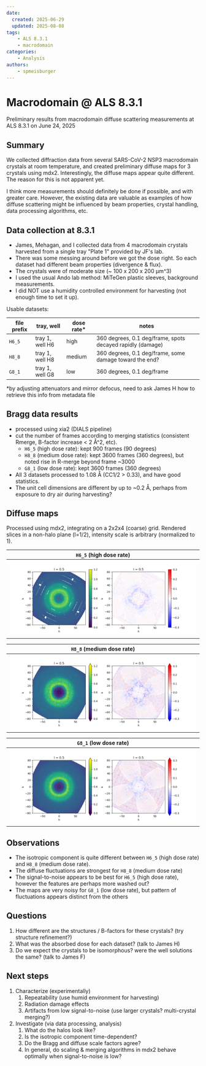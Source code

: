 ```yaml
---
date: 
  created: 2025-06-29
  updated: 2025-08-08
tags:
    - ALS 8.3.1
    - macrodomain
categories:
    - Analysis
authors:
    - spmeisburger
---
```


# Macrodomain @ ALS 8.3.1

Preliminary results from macrodomain diffuse scattering measurements at ALS 8.3.1 on June 24, 2025

<!-- more -->

## Summary

We collected diffraction data from several SARS-CoV-2 NSP3 macrodomain crystals at room temperature, and created preliminary diffuse maps for 3 crystals using mdx2. Interestingly, the diffuse maps appear quite different. The reason for this is not apparent yet.

I think more measurements should definitely be done if possible, and with greater care. However, the existing data are valuable as examples of how diffuse scattering might be influenced by beam properties, crystal handling, data processing algorithms, etc.

## Data collection at 8.3.1

- James, Mehagan, and I collected data from 4 macrodomain crystals harvested from a single tray "Plate 1" provided by JF's lab.
- There was some messing around before we got the dose right. So each dataset had different beam properties (divergence & flux).
- The crystals were of moderate size (~ 100 x 200 x 200 µm^3)
- I used the usual Ando lab method: MiTeGen plastic sleeves, background measurements.
- I did NOT use a humidity controlled environment for harvesting (not enough time to set it up).

Usable datasets:

file prefix | tray, well | dose rate* | notes
--- | --- | --- | ---
`H6_5` | tray 1, well H6 | high | 360 degrees, 0.1 deg/frame, spots decayed rapidly (damage)
`H8_8` | tray 1, well H8 | medium | 360 degrees, 0.1 deg/frame, some damage toward the end?
`G8_1` | tray 1, well G8 | low | 360 degrees, 0.1 deg/frame

*by adjusting attenuators and mirror defocus, need to ask James H how to retrieve this info from metadata file

## Bragg data results

- processed using xia2 (DIALS pipeline) 
- cut the number of frames according to merging statistics (consistent Rmerge, B-factor increase < 2 Å^2, etc).
    - `H6_5` (high dose rate): kept 900 frames (90 degrees)
    - `H8_8` (medium dose rate): kept 3600 frames (360 degrees), but noted rise in R-merge beyond frame ~3000
    - `G8_1` (low dose rate): kept 3600 frames (360 degrees)
- All 3 datasets processed to 1.08 Å (CC1/2 > 0.33), and have good statistics.
- The unit cell dimensions are different by up to ~0.2 Å, perhaps from exposure to dry air during harvesting?

## Diffuse maps

Processed using mdx2, integrating on a 2x2x4 (coarse) grid. Rendered slices in a non-halo plane (l=1/2), intensity scale is arbitrary (normalized to 1).

| `H6_5` (high dose rate) |
| --- |
| ![mac_H6_slice_lp5.png](7b1a4bfb-7d80-4814-8746-c83f866c0985.png) |

| `H8_8` (medium dose rate) |
| --- |
| ![mac_H8_slice_lp5.png](accc6ec6-9939-4540-b0d2-c51b1e2f52e8.png) |

| `G8_1` (low dose rate) |
| --- |
| ![mac_G8_slice_lp5.png](31b14724-0609-4b8b-b436-dea7c2cd99e6.png) |

## Observations

- The isotropic component is quite different between `H6_5` (high dose rate) and `H8_8` (medium dose rate).
- The diffuse fluctuations are strongest for `H8_8` (medium dose rate)
- The signal-to-noise appears to be best for `H6_5` (high dose rate), however the features are perhaps more washed out?
- The maps are very noisy for `G8_1` (low dose rate), but pattern of fluctuations appears distinct from the others

## Questions

1. How different are the structures / B-factors for these crystals? (try structure refinement?)
2. What was the absorbed dose for each dataset? (talk to James H)
3. Do we expect the crystals to be isomorphous? were the well solutions the same? (talk to James F)

## Next steps

1. Characterize (experimentally)
    1. Repeatability (use humid environment for harvesting)
    2. Radiation damage effects
    3. Artifacts from low signal-to-noise (use larger crystals? multi-crystal merging?)
2. Investigate (via data processing, analysis)
    1. What do the halos look like?
    2. Is the isotropic component time-dependent?
    3. Do the Bragg and diffuse scale factors agree?
    4. In general, do scaling & merging algorithms in mdx2 behave optimally when signal-to-noise is low?
